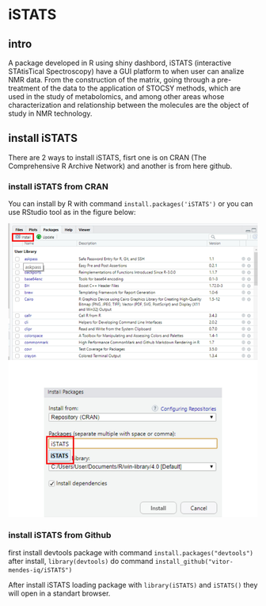 # iSTATS
## intro
A package developed in R using shiny dashbord, iSTATS (interactive STAtisTical Spectroscopy) have a GUI platform to when user can analize NMR data. From the construction of the matrix, going through a pre-treatment of the data to the application of STOCSY methods, which are used in the study of metabolomics, and among other areas whose characterization and relationship between the molecules are the object of study in NMR technology.

## install iSTATS
There are 2 ways to install iSTATS, fisrt one is on CRAN (The Comprehensive R Archive Network) and another is from here github.

### install iSTATS from CRAN 
You can install by R with command `install.packages('iSTATS')` or you can use RStudio tool as in the figure below:


![Alt ou título da imagem](https://github.com/vitor-mendes-iq/iSTATS/blob/master/rstudio_install.jpg)


### install iSTATS from Github
first install devtools package with command `install.packages("devtools")`
after install, `library(devtools)` do command `install_github("vitor-mendes-iq/iSTATS")`


After install iSTATS loading package with `library(iSTATS)` and `iSTATS()` they will open in a standart browser.
